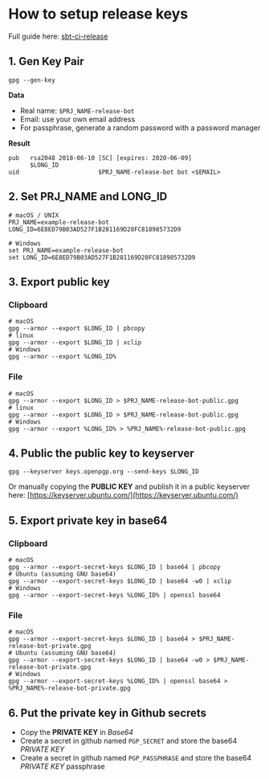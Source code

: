 # How to setup release keys
Full guide here: [sbt-ci-release](https://github.com/olafurpg/sbt-ci-release)

## 1. Gen Key Pair
```shell
gpg --gen-key
```
**Data**
- Real name: `$PRJ_NAME-release-bot`
- Email: use your own email address
- For passphrase, generate a random password with a password manager

**Result**
```
pub   rsa2048 2018-06-10 [SC] [expires: 2020-06-09]
      $LONG_ID
uid                      $PRJ_NAME-release-bot bot <$EMAIL>
```

## 2. Set PRJ_NAME and LONG_ID

```shell
# macOS / UNIX
PRJ_NAME=example-release-bot
LONG_ID=6E8ED79B03AD527F1B281169D28FC818985732D9

# Windows
set PRJ_NAME=example-release-bot
set LONG_ID=6E8ED79B03AD527F1B281169D28FC818985732D9
```

## 3. Export public key

### Clipboard

```shell
# macOS
gpg --armor --export $LONG_ID | pbcopy
# linux
gpg --armor --export $LONG_ID | xclip
# Windows
gpg --armor --export %LONG_ID%
```

### File

```shell
# macOS
gpg --armor --export $LONG_ID > $PRJ_NAME-release-bot-public.gpg
# linux
gpg --armor --export $LONG_ID > $PRJ_NAME-release-bot-public.gpg
# Windows
gpg --armor --export %LONG_ID% > %PRJ_NAME%-release-bot-public.gpg
```

## 4. Public the public key to keyserver

```shell
gpg --keyserver keys.openpgp.org --send-keys $LONG_ID
```

Or manually copying the **PUBLIC KEY** and publish it in a public keyserver here:
[https://keyserver.ubuntu.com/](https://keyserver.ubuntu.com/)

## 5. Export private key in base64

### Clipboard

```shell
# macOS
gpg --armor --export-secret-keys $LONG_ID | base64 | pbcopy
# Ubuntu (assuming GNU base64)
gpg --armor --export-secret-keys $LONG_ID | base64 -w0 | xclip
# Windows
gpg --armor --export-secret-keys %LONG_ID% | openssl base64
```

### File

```shell
# macOS
gpg --armor --export-secret-keys $LONG_ID | base64 > $PRJ_NAME-release-bot-private.gpg
# Ubuntu (assuming GNU base64)
gpg --armor --export-secret-keys $LONG_ID | base64 -w0 > $PRJ_NAME-release-bot-private.gpg
# Windows
gpg --armor --export-secret-keys %LONG_ID% | openssl base64 > %PRJ_NAME%-release-bot-private.gpg
```

## 6. Put the private key in Github secrets
- Copy the **PRIVATE KEY** in _Base64_
- Create a secret in github named `PGP_SECRET` and store the base64 *PRIVATE KEY*
- Create a secret in github named `PGP_PASSPHRASE` and store the base64 *PRIVATE KEY* passphrase
